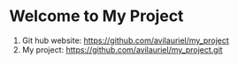 # Welcome to My Project

1. Git hub website: https://github.com/avilauriel/my_project
2. My project: https://github.com/avilauriel/my_project.git
